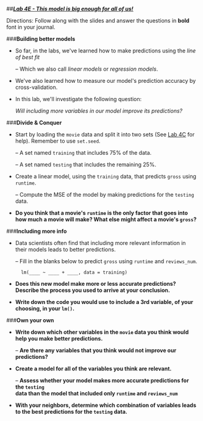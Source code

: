 ##***<u>Lab 4E - This model is big enough for all of us!</u>***

Directions: Follow along with the slides and answer the questions in **bold** font in your journal.

###**Building better models**
* So far, in the labs, we've learned how to make predictions using the *line of best fit*

    – Which we also call *linear models* or *regression models*.

* We've also learned how to measure our model's prediction accuracy by cross-validation.

* In this lab, we'll investigate the following question:

    *Will including more variables in our model improve its predictions?*

###**Divide & Conquer**

* Start by loading the ```movie``` data and split it into two sets (See [Lab 4C](lab4c.md) for help). Remember to use ```set.seed```.

    – A set named ```training``` that includes 75% of the data.

    – A set named ```testing``` that includes the remaining 25%.

* Create a linear model, using the ```training``` data, that predicts ```gross``` using ```runtime```.

    – Compute the MSE of the model by making predictions for the ```testing``` data.

* **Do you think that a movie's ```runtime``` is the only factor that goes into how much a
movie will make? What else might affect a movie's ```gross```?**

###**Including more info**
* Data scientists often find that including more relevant information in their models leads to
better predictions.

    – Fill in the blanks below to predict ```gross``` using ```runtime``` and ```reviews_num```.

        lm(____ ~ ____ + ____, data = training)

* **Does this new model make more or less accurate predictions? Describe the process
you used to arrive at your conclusion.**

* **Write down the code you would use to include a 3rd variable, of your choosing, in
your ```lm()```.**

###**Own your own**
* **Write down which other variables in the ```movie``` data you think would help you make
better predictions.**

    – **Are there any variables that you think would not improve our predictions?**

* **Create a model for all of the variables you think are relevant.**

    – **Assess whether your model makes more accurate predictions for the ```testing```   
    data than the model that included only ```runtime``` and ```reviews_num```**

* **With your neighbors, determine which combination of variables leads to the best
predictions for the ```testing``` data.**
